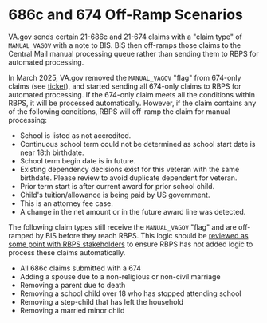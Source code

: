 # 686c and 674 Off-Ramp Scenarios

VA.gov sends certain 21-686c and 21-674 claims with a "claim type" of `MANUAL_VAGOV` with a note to BIS. BIS then off-ramps those claims to the Central Mail manual processing queue rather than sending them to RBPS for automated processing.

In March 2025, VA.gov removed the `MANUAL_VAGOV` "flag" from 674-only claims (see [ticket](https://github.com/department-of-veterans-affairs/va.gov-team/issues/97875)), and started sending all 674-only claims to RBPS for automated processing. If the 674-only claim meets all the conditions within RBPS, it will be processed automatically. However, if the claim contains any of the following conditions, RBPS will off-ramp the claim for manual processing:
   - School is listed as not accredited.
   - Continuous school term could not be determined as school start date is near 18th birthdate.
   - School term begin date is in future.
   - Existing dependency decisions exist for this veteran with the same birthdate. Please review to avoid duplicate dependent for veteran.
   - Prior term start is after current award for prior school child.
   - Child's tuition/allowance is being paid by US government.
   - This is an attorney fee case.
   - A change in the net amount or in the future award line was detected.

The following claim types still receive the `MANUAL_VAGOV` "flag" and are off-ramped by BIS before they reach RBPS. This logic should be [reviewed as some point with RBPS stakeholders](https://github.com/department-of-veterans-affairs/va.gov-team/issues/89907) to ensure RBPS has not added logic to process these claims automatically.
- All 686c claims submitted with a 674
- Adding a spouse due to a non-religious or non-civil marriage
- Removing a parent due to death
- Removing a school child over 18 who has stopped attending school
- Removing a step-child that has left the household
- Removing a married minor child


